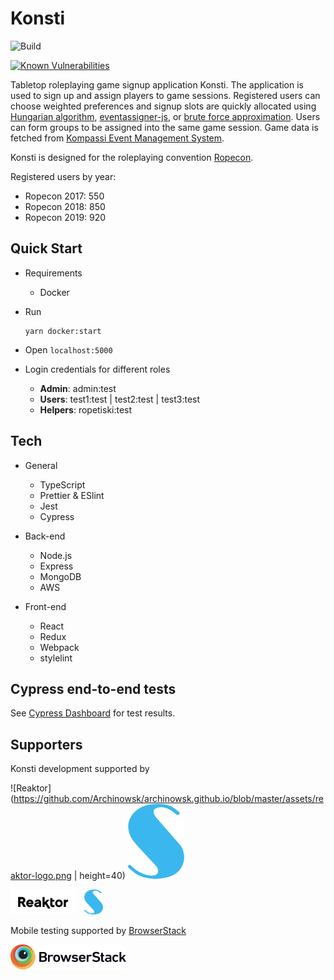 # Konsti

![Build](https://github.com/ropekonsti/konsti/workflows/Node%20CI/badge.svg)

[![Known Vulnerabilities](https://snyk.io/test/github/ropekonsti/konsti/badge.svg)](https://snyk.io/test/github/ropekonsti/konsti)

Tabletop roleplaying game signup application Konsti. The application is used to sign up and assign players to game sessions. Registered users can choose weighted preferences and signup slots are quickly allocated using [Hungarian algorithm](https://en.wikipedia.org/wiki/Hungarian_algorithm), [eventassigner-js](https://github.com/Altesmi/eventassigner-js), or [brute force approximation](https://github.com/Altesmi/eventassigner-random). Users can form groups to be assigned into the same game session. Game data is fetched from [Kompassi Event Management System](https://kompassi.eu/).

Konsti is designed for the roleplaying convention [Ropecon](https://ropecon.fi).

Registered users by year:

- Ropecon 2017: 550
- Ropecon 2018: 850
- Ropecon 2019: 920

## Quick Start

- Requirements

  - Docker

- Run

  ```
  yarn docker:start
  ```

- Open `localhost:5000`

- Login credentials for different roles

  - **Admin**: admin:test
  - **Users**: test1:test | test2:test | test3:test
  - **Helpers**: ropetiski:test

## Tech

- General

  - TypeScript
  - Prettier & ESlint
  - Jest
  - Cypress

- Back-end
  - Node.js
  - Express
  - MongoDB
  - AWS
- Front-end
  - React
  - Redux
  - Webpack
  - stylelint

## Cypress end-to-end tests

See [Cypress Dashboard](https://dashboard.cypress.io/projects/btftv2) for test results.

## Supporters

Konsti development supported by

![Reaktor](https://github.com/Archinowsk/archinowsk.github.io/blob/master/assets/reaktor-logo.png | height=40) ![Sovellin](https://github.com/Archinowsk/archinowsk.github.io/blob/master/assets/sovellin-logo.svg)

<a href="https://www.reaktor.com/" style="margin-right: 10px"><img src="https://github.com/Archinowsk/archinowsk.github.io/blob/master/assets/reaktor-logo.png" height="40"></a>
<a href="https://www.sovellin.com/"><img src="https://github.com/Archinowsk/archinowsk.github.io/blob/master/assets/sovellin-logo.svg" height="40"></a>

Mobile testing supported by <a href="https://www.browserstack.com/">BrowserStack</a>

<a href="https://www.browserstack.com/"><img src="https://github.com/Archinowsk/archinowsk.github.io/blob/master/assets/browserstack-logo.svg" height="40"></a>
